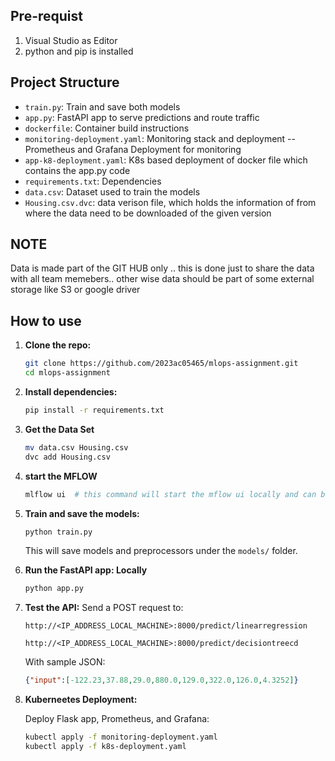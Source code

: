 ## Pre-requist 
1. Visual Studio as Editor
2. python and pip is installed

## Project Structure
* `train.py`: Train and save both models
* `app.py`: FastAPI app to serve predictions and route traffic
* `dockerfile`:  Container build instructions
* `monitoring-deployment.yaml`: Monitoring stack and deployment --Prometheus and Grafana Deployment for monitoring
* `app-k8-deployment.yaml`: K8s based deployment of docker file which contains the app.py code
* `requirements.txt`: Dependencies
* `data.csv`: Dataset used to train the models
* `Housing.csv.dvc`: data verison file, which holds the information of from where the data need to be downloaded of the given version
## NOTE
Data is made part of the GIT HUB only .. this is done just to share the data with all team memebers.. other wise data should be part of some external storage like S3 or google driver


## How to use

1. **Clone the repo:**

   ```bash
   git clone https://github.com/2023ac05465/mlops-assignment.git
   cd mlops-assignment
   ```

2. **Install dependencies:**

   ```bash
   pip install -r requirements.txt
   ```
3. **Get the Data Set**
   ```bash
   mv data.csv Housing.csv
   dvc add Housing.csv
   ```

4. **start the MFLOW**
   ```bash
   mlflow ui  # this command will start the mflow ui locally and can be accessed through URL http://127.0.0.1:5000/
   ```

   
5. **Train and save the models:**

   ```bash
   python train.py
   ```
   This will save models and preprocessors under the `models/` folder.

6. **Run the FastAPI app: Locally**
   ```bash
   python app.py
   ```
  
7. **Test the API:**
   Send a POST request to:

   ```
   http://<IP_ADDRESS_LOCAL_MACHINE>:8000/predict/linearregression
   ```

   ```
   http://<IP_ADDRESS_LOCAL_MACHINE>:8000/predict/decisiontreecd
   ```

   With sample JSON:

   ```json
   {"input":[-122.23,37.88,29.0,880.0,129.0,322.0,126.0,4.3252]}
   ```

8. **Kuberneetes Deployment:**

    Deploy Flask app, Prometheus, and Grafana:
    ```bash
    kubectl apply -f monitoring-deployment.yaml
    kubectl apply -f k8s-deployment.yaml
    ```

